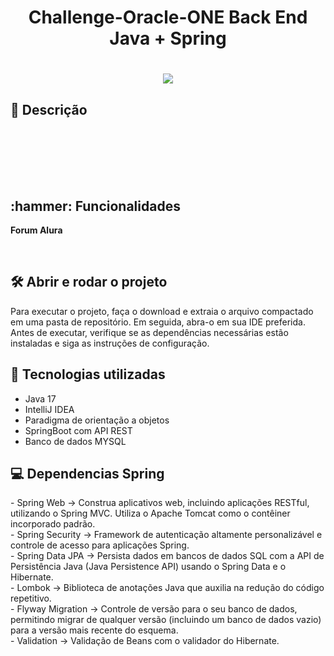 
<h1 align="center"> Challenge-Oracle-ONE Back End Java + Spring </h1>

<h1 align="center">

</h1>



<p align="center">
<img src="http://img.shields.io/static/v1?label=STATUS&message=%20EM-DESENVOLVIMENTO&color=GREEN&style=for-the-badge"/>
</p>
 
<h2 align="left"> 📖 Descrição </h2>



<br><br>






<br><br>

<h2 align="left">:hammer: Funcionalidades</h2>

<strong>Forum Alura</strong>
        


<br>
<h2>🛠️ Abrir e rodar o projeto</h2>

Para executar o projeto, faça o download e extraia o arquivo compactado em uma pasta de repositório. Em seguida, abra-o em sua IDE preferida. Antes de executar, verifique se as dependências necessárias estão instaladas e siga as instruções de configuração.

<h2> 🧑 Tecnologias utilizadas </h2>

- Java 17
- IntelliJ IDEA
- Paradigma de orientação a objetos
- SpringBoot com API REST
- Banco de dados MYSQL

<h2> 💻 Dependencias Spring </h2>
- Spring Web -> Construa aplicativos web, incluindo aplicações RESTful, utilizando o Spring MVC. Utiliza o Apache Tomcat como o contêiner incorporado padrão.<br>
- Spring Security -> Framework de autenticação altamente personalizável e controle de acesso para aplicações Spring.<br>
- Spring Data JPA -> Persista dados em bancos de dados SQL com a API de Persistência Java (Java Persistence API) usando o Spring Data e o Hibernate.<br>
- Lombok -> Biblioteca de anotações Java que auxilia na redução do código repetitivo.<br>
- Flyway Migration ->  Controle de versão para o seu banco de dados, permitindo migrar de qualquer versão (incluindo um banco de dados vazio) para a versão mais recente do esquema.<br>
- Validation -> Validação de Beans com o validador do Hibernate.<br>
